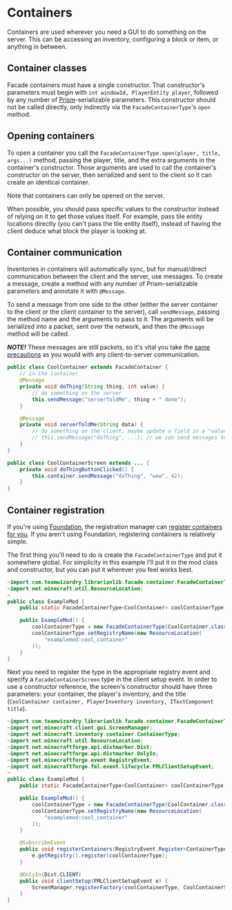 # Containers

Containers are used wherever you need a GUI to do something on the server. This can be
accessing an inventory, configuring a block or item, or anything in between.

## Container classes

Facade containers must have a single constructor. That constructor's parameters must 
begin with `int windowId, PlayerEntity player`, followed by any number of 
[Prism](../../prism)-serializable parameters. This constructor should not be called 
directly, only indirectly via the `FacadeContainerType`'s `open` method.

## Opening containers

To open a container you call the `FacadeContainerType.open(player, title, args...)` 
method, passing the player, title, and the extra arguments in the container's 
constructor. Those arguments are used to call the container's constructor on the server, 
then serialized and sent to the client so it can create an identical container.

Note that containers can only be opened on the server.

When possible, you should pass specific values to the constructor instead of relying on 
it to get those values itself. For example, pass tile entity locations directly (you 
can't pass the tile entity itself), instead of having the client deduce what block the 
player is looking at.

## Container communication

Inventories in containers will automatically sync, but for manual/direct communication
between the client and the server, use messages. To create a message, create a method
with any number of Prism-serializable parameters and annotate it with `@Message`. 

To send a message from one side to the other (either the server container to the client 
or the client container to the server), call `sendMessage`, passing the method name and 
the arguments to pass to it. The arguments will be serialized into a packet, sent over
the network, and then the `@Message` method will be called.

***NOTE!*** These messages are still packets, so it's vital you take the 
[same precautions](../../courier#trust) as you would with any client-to-server 
communication.

```java
public class CoolContainer extends FacadeContainer {
    // in the container
    @Message
    private void doThing(String thing, int value) {
        // do something on the server
        this.sendMessage("serverToldMe", thing + " done");
    }

    @Message
    private void serverToldMe(String data) {
        // do something on the client, maybe update a field in a "value changed" message
        // this.sendMessage("doThing", ...); // we can send messages to the server too
    }
}

public class CoolContainerScreen extends ... {
    private void doThingButtonClicked() {
        this.container.sendMessage("doThing", "wow", 42);
    }
}
```

## Container registration

If you're using [Foundation](/foundation), the registration manager can [register 
containers for you](/foundation/registration_manager/containers). If you aren't using
Foundation, registering containers is relatively simple.

The first thing you'll need to do is create the `FacadeContainerType` and put it 
somewhere global. For simplicity in this example I'll put it in the mod class and
constructor, but you can put it wherever you feel works best. 

```java
~import com.teamwizardry.librarianlib.facade.container.FacadeContainerType;
~import net.minecraft.util.ResourceLocation;
~
public class ExampleMod {
    public static FacadeContainerType<CoolContainer> coolContainerType;

    public ExampleMod() {
        coolContainerType = new FacadeContainerType(CoolContainer.class);
        coolContainerType.setRegistryName(new ResourceLocation(
            "examplemod:cool_container"
        ));
    }
}
```

Next you need to register the type in the appropriate registry event and specify a 
`FacadeContainerScreen` type in the client setup event. In order to use a constructor
reference, the screen's constructor should have three parameters: your container,
the player's inventory, and the title 
(`CoolContainer container, PlayerInventory inventory, ITextComponent title`).


```java
~import com.teamwizardry.librarianlib.facade.container.FacadeContainerType;
~import net.minecraft.client.gui.ScreenManager;
~import net.minecraft.inventory.container.ContainerType;
~import net.minecraft.util.ResourceLocation;
~import net.minecraftforge.api.distmarker.Dist;
~import net.minecraftforge.api.distmarker.OnlyIn;
~import net.minecraftforge.event.RegistryEvent;
~import net.minecraftforge.fml.event.lifecycle.FMLClientSetupEvent;
~
public class ExampleMod {
    public static FacadeContainerType<CoolContainer> coolContainerType;

    public ExampleMod() {
        coolContainerType = new FacadeContainerType(CoolContainer.class);
        coolContainerType.setRegistryName(new ResourceLocation(
            "examplemod:cool_container"
        ));
    }

    @SubscribeEvent
    public void registerContainers(RegistryEvent.Register<ContainerType<?>> e) {
        e.getRegistry().register(coolContainerType);
    }

    @OnlyIn(Dist.CLIENT)
    public void clientSetup(FMLClientSetupEvent e) {
        ScreenManager.registerFactory(coolContainerType, CoolContainerScreen::new);
    }
}
```


